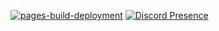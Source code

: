 [![pages-build-deployment](https://github.com/jygttgyy/jygttgyy.github.io/actions/workflows/pages/pages-build-deployment/badge.svg)](https://github.com/jygttgyy/jygttgyy.github.io/actions/workflows/pages/pages-build-deployment)
[![Discord Presence](https://lanyard.cnrad.dev/api/701017644010176515)](https://discord.com/users/701017644010176515)
